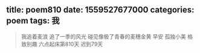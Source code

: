 title: poem810
date: 1559527677000
categories: poem
tags: 我
---
> 我追着麦浪
追了一季的风光
碰见像极了青春的麦穗金黄
早安
孤独小美
格致别趣
六点起床第810天 迟到79天